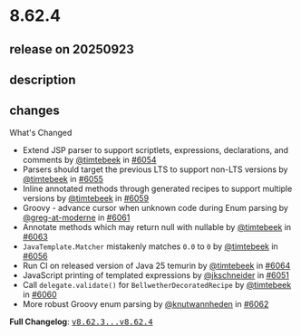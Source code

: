 # 8.62.4

## release on 20250923
## description
## changes
What's Changed

* Extend JSP parser to support scriptlets, expressions, declarations, and comments by <a class="user-mention notranslate" data-hovercard-type="user" data-hovercard-url="/users/timtebeek/hovercard" data-octo-click="hovercard-link-click" data-octo-dimensions="link_type:self" href="https://github.com/timtebeek">@timtebeek</a> in <a class="issue-link js-issue-link" data-error-text="Failed to load title" data-id="3433888084" data-permission-text="Title is private" data-url="https://github.com/openrewrite/rewrite/issues/6054" data-hovercard-type="pull_request" data-hovercard-url="/openrewrite/rewrite/pull/6054/hovercard" href="https://github.com/openrewrite/rewrite/pull/6054">#6054</a>
* Parsers should target the previous LTS to support non-LTS versions by <a class="user-mention notranslate" data-hovercard-type="user" data-hovercard-url="/users/timtebeek/hovercard" data-octo-click="hovercard-link-click" data-octo-dimensions="link_type:self" href="https://github.com/timtebeek">@timtebeek</a> in <a class="issue-link js-issue-link" data-error-text="Failed to load title" data-id="3434782094" data-permission-text="Title is private" data-url="https://github.com/openrewrite/rewrite/issues/6055" data-hovercard-type="pull_request" data-hovercard-url="/openrewrite/rewrite/pull/6055/hovercard" href="https://github.com/openrewrite/rewrite/pull/6055">#6055</a>
* Inline annotated methods through generated recipes to support multiple versions by <a class="user-mention notranslate" data-hovercard-type="user" data-hovercard-url="/users/timtebeek/hovercard" data-octo-click="hovercard-link-click" data-octo-dimensions="link_type:self" href="https://github.com/timtebeek">@timtebeek</a> in <a class="issue-link js-issue-link" data-error-text="Failed to load title" data-id="3438518148" data-permission-text="Title is private" data-url="https://github.com/openrewrite/rewrite/issues/6059" data-hovercard-type="pull_request" data-hovercard-url="/openrewrite/rewrite/pull/6059/hovercard" href="https://github.com/openrewrite/rewrite/pull/6059">#6059</a>
* Groovy - advance cursor when unknown code during Enum parsing by <a class="user-mention notranslate" data-hovercard-type="user" data-hovercard-url="/users/greg-at-moderne/hovercard" data-octo-click="hovercard-link-click" data-octo-dimensions="link_type:self" href="https://github.com/greg-at-moderne">@greg-at-moderne</a> in <a class="issue-link js-issue-link" data-error-text="Failed to load title" data-id="3440783286" data-permission-text="Title is private" data-url="https://github.com/openrewrite/rewrite/issues/6061" data-hovercard-type="pull_request" data-hovercard-url="/openrewrite/rewrite/pull/6061/hovercard" href="https://github.com/openrewrite/rewrite/pull/6061">#6061</a>
* Annotate methods which may return null with nullable by <a class="user-mention notranslate" data-hovercard-type="user" data-hovercard-url="/users/timtebeek/hovercard" data-octo-click="hovercard-link-click" data-octo-dimensions="link_type:self" href="https://github.com/timtebeek">@timtebeek</a> in <a class="issue-link js-issue-link" data-error-text="Failed to load title" data-id="3441580935" data-permission-text="Title is private" data-url="https://github.com/openrewrite/rewrite/issues/6063" data-hovercard-type="pull_request" data-hovercard-url="/openrewrite/rewrite/pull/6063/hovercard" href="https://github.com/openrewrite/rewrite/pull/6063">#6063</a>
* <code>JavaTemplate.Matcher</code> mistakenly matches <code>0.0</code> to <code>0</code> by <a class="user-mention notranslate" data-hovercard-type="user" data-hovercard-url="/users/timtebeek/hovercard" data-octo-click="hovercard-link-click" data-octo-dimensions="link_type:self" href="https://github.com/timtebeek">@timtebeek</a> in <a class="issue-link js-issue-link" data-error-text="Failed to load title" data-id="3435111962" data-permission-text="Title is private" data-url="https://github.com/openrewrite/rewrite/issues/6056" data-hovercard-type="pull_request" data-hovercard-url="/openrewrite/rewrite/pull/6056/hovercard" href="https://github.com/openrewrite/rewrite/pull/6056">#6056</a>
* Run CI on released version of Java 25 temurin by <a class="user-mention notranslate" data-hovercard-type="user" data-hovercard-url="/users/timtebeek/hovercard" data-octo-click="hovercard-link-click" data-octo-dimensions="link_type:self" href="https://github.com/timtebeek">@timtebeek</a> in <a class="issue-link js-issue-link" data-error-text="Failed to load title" data-id="3442972960" data-permission-text="Title is private" data-url="https://github.com/openrewrite/rewrite/issues/6064" data-hovercard-type="pull_request" data-hovercard-url="/openrewrite/rewrite/pull/6064/hovercard" href="https://github.com/openrewrite/rewrite/pull/6064">#6064</a>
* JavaScript printing of templated expressions by <a class="user-mention notranslate" data-hovercard-type="user" data-hovercard-url="/users/jkschneider/hovercard" data-octo-click="hovercard-link-click" data-octo-dimensions="link_type:self" href="https://github.com/jkschneider">@jkschneider</a> in <a class="issue-link js-issue-link" data-error-text="Failed to load title" data-id="3430387103" data-permission-text="Title is private" data-url="https://github.com/openrewrite/rewrite/issues/6051" data-hovercard-type="pull_request" data-hovercard-url="/openrewrite/rewrite/pull/6051/hovercard" href="https://github.com/openrewrite/rewrite/pull/6051">#6051</a>
* Call <code>delegate.validate()</code> for <code>BellwetherDecoratedRecipe</code> by <a class="user-mention notranslate" data-hovercard-type="user" data-hovercard-url="/users/timtebeek/hovercard" data-octo-click="hovercard-link-click" data-octo-dimensions="link_type:self" href="https://github.com/timtebeek">@timtebeek</a> in <a class="issue-link js-issue-link" data-error-text="Failed to load title" data-id="3438583384" data-permission-text="Title is private" data-url="https://github.com/openrewrite/rewrite/issues/6060" data-hovercard-type="pull_request" data-hovercard-url="/openrewrite/rewrite/pull/6060/hovercard" href="https://github.com/openrewrite/rewrite/pull/6060">#6060</a>
* More robust Groovy enum parsing by <a class="user-mention notranslate" data-hovercard-type="user" data-hovercard-url="/users/knutwannheden/hovercard" data-octo-click="hovercard-link-click" data-octo-dimensions="link_type:self" href="https://github.com/knutwannheden">@knutwannheden</a> in <a class="issue-link js-issue-link" data-error-text="Failed to load title" data-id="3441510881" data-permission-text="Title is private" data-url="https://github.com/openrewrite/rewrite/issues/6062" data-hovercard-type="pull_request" data-hovercard-url="/openrewrite/rewrite/pull/6062/hovercard" href="https://github.com/openrewrite/rewrite/pull/6062">#6062</a>

<strong>Full Changelog</strong>: <a class="commit-link" href="https://github.com/openrewrite/rewrite/compare/v8.62.3...v8.62.4"><tt>v8.62.3...v8.62.4</tt></a>

